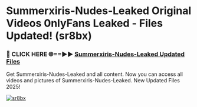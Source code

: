 # Summerxiris-Nudes-Leaked Original Videos 0nlyFans Leaked - Files Updated! (sr8bx)

<h3>🔴 CLICK HERE 🌐==►► <a href="https://tinyurl.com/4mcuefdz" rel="nofollow">Summerxiris-Nudes-Leaked Updated Files</a></h3>

Get Summerxiris-Nudes-Leaked and all content. Now you can access all videos and pictures of Summerxiris-Nudes-Leaked. New Updated Files 2025!

[![sr8bx](https://i.imgur.com/StAQSOY.gif)](https://tinyurl.com/4mcuefdz)
